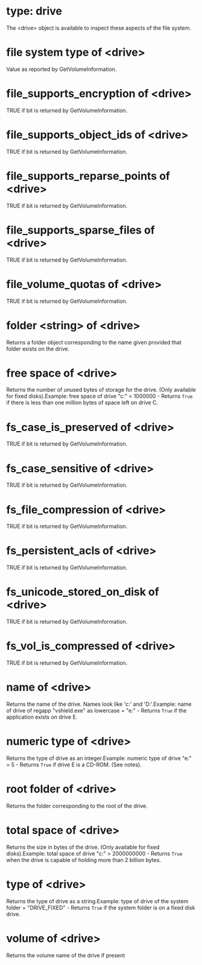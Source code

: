 # type: drive

The &lt;drive&gt; object is available to inspect these aspects of the file system.

# file system type of &lt;drive&gt;

Value as reported by GetVolumeInformation.

# file_supports_encryption of &lt;drive&gt;

TRUE if bit is returned by GetVolumeInformation.

# file_supports_object_ids of &lt;drive&gt;

TRUE if bit is returned by GetVolumeInformation.

# file_supports_reparse_points of &lt;drive&gt;

TRUE if bit is returned by GetVolumeInformation.

# file_supports_sparse_files of &lt;drive&gt;

TRUE if bit is returned by GetVolumeInformation.

# file_volume_quotas of &lt;drive&gt;

TRUE if bit is returned by GetVolumeInformation.

# folder &lt;string&gt; of &lt;drive&gt;

Returns a folder object corresponding to the name given provided that folder exists on the drive.

# free space of &lt;drive&gt;

Returns the number of unused bytes of storage for the drive. (Only available for fixed disks).Example: free space of drive &quot;c:&quot; &lt; 1000000 - Returns `True` if there is less than one million bytes of space left on drive C.

# fs_case_is_preserved of &lt;drive&gt;

TRUE if bit is returned by GetVolumeInformation.

# fs_case_sensitive of &lt;drive&gt;

TRUE if bit is returned by GetVolumeInformation.

# fs_file_compression of &lt;drive&gt;

TRUE if bit is returned by GetVolumeInformation.

# fs_persistent_acls of &lt;drive&gt;

TRUE if bit is returned by GetVolumeInformation.

# fs_unicode_stored_on_disk of &lt;drive&gt;

TRUE if bit is returned by GetVolumeInformation.

# fs_vol_is_compressed of &lt;drive&gt;

TRUE if bit is returned by GetVolumeInformation.

# name of &lt;drive&gt;

Returns the name of the drive. Names look like &#39;c:&#39; and &#39;D:&#39;.Example: name of drive of regapp &quot;vshield.exe&quot; as lowercase = &quot;e:&quot; - Returns `True` if the application exists on drive E.

# numeric type of &lt;drive&gt;

Returns the type of drive as an integer.Example: numeric type of drive &quot;e:&quot; = 5 - Returns `True` if drive E is a CD-ROM. (See notes).

# root folder of &lt;drive&gt;

Returns the folder corresponding to the root of the drive.

# total space of &lt;drive&gt;

Returns the size in bytes of the drive. (Only available for fixed disks).Example: total space of drive &quot;c:&quot; &gt; 2000000000 - Returns `True` when the drive is capable of holding more than 2 billion bytes.

# type of &lt;drive&gt;

Returns the type of drive as a string.Example: type of drive of the system folder = &quot;DRIVE_FIXED&quot; - Returns `True` if the system folder is on a fixed disk drive.

# volume of &lt;drive&gt;

Returns the volume name of the drive if present
